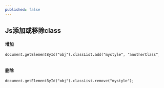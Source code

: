 ```yaml
---
published: false
---
```

## Js添加或移除class

#### 增加

```
document.getElementById("obj").classList.add("mystyle", "anotherClass", "thirdClass");


```

#### 删除

```
document.getElementById("obj").classList.remove("mystyle");
```
